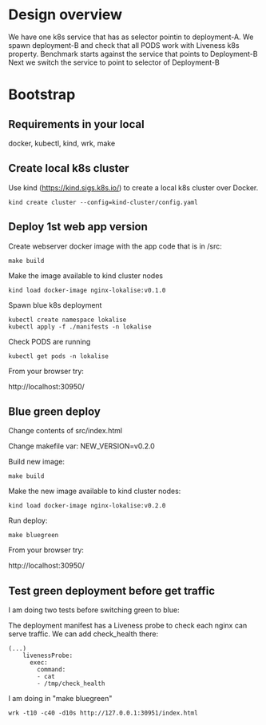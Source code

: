 # Design overview

We have one k8s service that has as selector pointin to deployment-A.
We spawn deployment-B and check that all PODS work with Liveness k8s property.
Benchmark starts against the service that points to Deployment-B
Next we switch the service to point to selector of Deployment-B



# Bootstrap

## Requirements in your local

docker, kubectl, kind, wrk, make

## Create local k8s cluster
Use kind (https://kind.sigs.k8s.io/) to create a local k8s cluster over Docker.

````
kind create cluster --config=kind-cluster/config.yaml
````
## Deploy 1st web app version
Create webserver docker image with the app code that is in /src:
```
make build
```
Make the image available to kind cluster nodes
```
kind load docker-image nginx-lokalise:v0.1.0
```
Spawn blue k8s deployment
```
kubectl create namespace lokalise
kubectl apply -f ./manifests -n lokalise
```
Check PODS are running
```
kubectl get pods -n lokalise
```
From your browser try:

http://localhost:30950/

## Blue green deploy

Change contents of src/index.html

Change makefile var: NEW_VERSION=v0.2.0

Build new image: 
```
make build
```
Make the new image available to kind cluster nodes:
```
kind load docker-image nginx-lokalise:v0.2.0
```
Run deploy:
```
make bluegreen
```
From your browser try:

http://localhost:30950/

## Test green deployment before get traffic
I am doing two tests before switching green to blue:

The deployment manifest has a Liveness probe to check each nginx can serve traffic. We can add check_health there:
```
(...)
    livenessProbe:
      exec:
        command:
        - cat
        - /tmp/check_health
```
I am doing in "make bluegreen"  
```
wrk -t10 -c40 -d10s http://127.0.0.1:30951/index.html
```